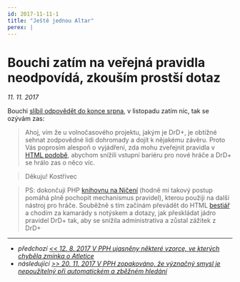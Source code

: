 ```yaml
---
id: 2017-11-11-1
title: "Ještě jednou Altar"
perex: |
---
```


# Bouchi zatím na veřejná pravidla neodpovídá, zkouším prostší dotaz

*11. 11. 2017*

Bouchi [slíbil odpovědět do konce srpna](2017-08-02-ptam_se_bouchiho_z_altaru_zda_mohu_zverejnit_drd_pravidla.md), v listopadu zatím nic, tak se ozývám zas:

> Ahoj, vím že u volnočasového projektu, jakým je DrD+, je obtížné sehnat zodpovědné lidi dohromady a dojít k nějakému závěru. Proto Vás poprosím alespoň o vyjádření, zda mohu zveřejnit pravidla v [HTML podobě](https://www.drdplus.info/), abychom snížili vstupní bariéru pro nové hráče a DrD+ se hrálo zas o něco víc.

> Děkuju! Kostřivec

> PS: dokončuji PHP [knihovnu na Ničení](https://github.com/jaroslavtyc/drd-plus-destruction) (hodně mi takový postup pomáhá plně pochopit mechanismus pravidel), kterou použiji na další nástroj pro hráče. Souběžně s tím začínám převádět do HTML [bestiář](https://bestiar.drdplus.info/?trial=1) a chodím za kamarády s notýskem a dotazy, jak přeskládat jádro pravidel DrD+ tak, aby se snížila administrativa a zůstal zážitek z DrD+

---

- *předchozí [<< 12. 8. 2017 V PPH ujasněny některé vzorce, ve kterých chyběla zmínka o Atletice](2017-08-12-v_pph_ujasneny_nektere_vzorce_ve_kterych_chybela_zminka_o_atletice.md)*
- *následující [>> 20. 11. 2017 V PPH zopakováno, že význačný smysl je nepoužitelný při automatickém a zběžném hledání](2017-11-20-v_pph_zopakovano_ze_vyznacny_smysl_je_nepouzitelny_pri_automatickem_a_zbeznem_hledani.md)*
